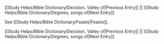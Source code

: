 [[Study Helps/Bible Dictionary/Decision, Valley of|Previous Entry]]  ||  [[Study Helps/Bible Dictionary/Degrees, songs of|Next Entry]]

 See [[Study Helps/Bible Dictionary/Feasts|Feasts]].

[[Study Helps/Bible Dictionary/Decision, Valley of|Previous Entry]]  ||  [[Study Helps/Bible Dictionary/Degrees, songs of|Next Entry]]